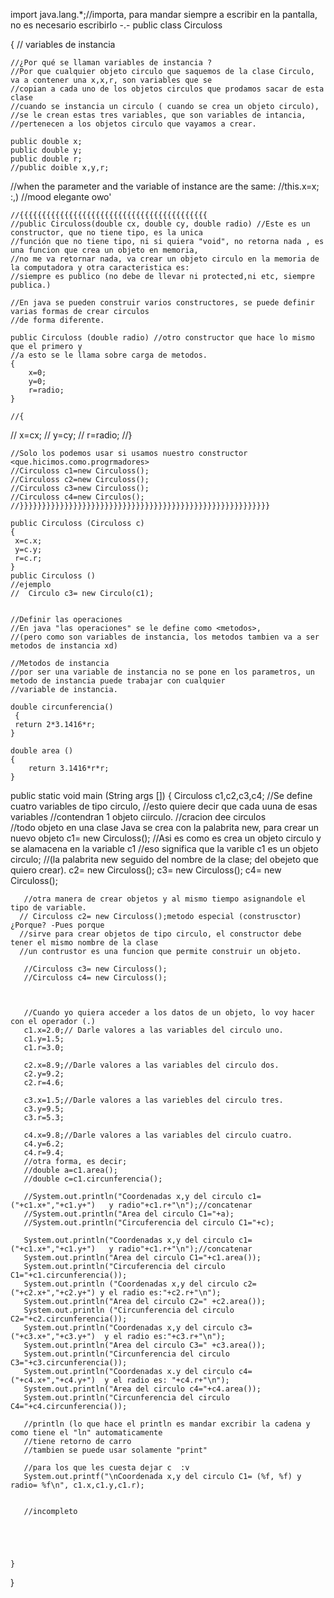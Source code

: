 import java.lang.*;//importa, para mandar siempre a escribir en la pantalla, no es necesario escribirlo  -.-
public class Circuloss

{
    // variables de instancia 

    //¿Por qué se llaman variables de instancia ?
    //Por que cualquier objeto circulo que saquemos de la clase Circulo, va a contener una x,x,r, son variables que se
    //copian a cada uno de los objetos circulos que prodamos sacar de esta clase
    //cuando se instancia un circulo ( cuando se crea un objeto circulo), 
    //se le crean estas tres variables, que son variables de intancia,
    //pertenecen a los objetos circulo que vayamos a crear.
        
    public double x; 
    public double y;
    public double r;
    //public doible x,y,r;

    
//when the parameter and the variable of instance are the same:
//this.x=x;    :,)
//mood elegante owo'

    //{{{{{{{{{{{{{{{{{{{{{{{{{{{{{{{{{{{{{{{{{{
    //public Circuloss(double cx, double cy, double radio) //Este es un constructor, que no tiene tipo, es la unica
    //función que no tiene tipo, ni si quiera "void", no retorna nada , es una funcion que crea un objeto en memoria,
    //no me va retornar nada, va crear un objeto circulo en la memoria de la computadora y otra caracteristica es:
    //siempre es publico (no debe de llevar ni protected,ni etc, siempre publica.)

    //En java se pueden construir varios constructores, se puede definir varias formas de crear circulos
    //de forma diferente.

    public Circuloss (double radio) //otro constructor que hace lo mismo que el primero y 
    //a esto se le llama sobre carga de metodos.
    {
        x=0;
        y=0;
        r=radio;
    }

    //{
   //   x=cx;
    //  y=cy;
    //  r=radio;
    //}

    //Solo los podemos usar si usamos nuestro constructor <que.hicimos.como.progrmadores>
    //Circuloss c1=new Circuloss();
    //Circuloss c2=new Circuloss();   
    //Circuloss c3=new Circuloss();
    //Circuloss c4=new Circulos();
    //}}}}}}}}}}}}}}}}}}}}}}}}}}}}}}}}}}}}}}}}}}}}}}}}}}}}}}}}

    public Circuloss (Circuloss c)
    {
     x=c.x;
     y=c.y;
     r=c.r;   
    }
    public Circuloss ()
    //ejemplo
    //  Circulo c3= new Circulo(c1);


    //Definir las operaciones
    //En java "las operaciones" se le define como <metodos>,
    //(pero como son variables de instancia, los metodos tambien va a ser metodos de instancia xd)

    //Metodos de instancia
    //por ser una variable de instancia no se pone en los parametros, un metodo de instancia puede trabajar con cualquier
    //variable de instancia.

    double circunferencia()  
     {
     return 2*3.1416*r;
    }

    double area ()
    {
        return 3.1416*r*r;
    }
 public static void main (String args [])
    {
        Circuloss c1,c2,c3,c4; //Se define cuatro variables de tipo circulo,
                             //esto quiere decir que cada uuna de esas variables
                             //contendran 1 objeto ciirculo.
                      //cracion dee circulos       
     //todo objeto en una clase Java se crea con la palabrita new, para crear un nuevo objeto
       c1= new Circuloss(); //Asi es como es crea un objeto circulo y se alamacena en la variable c1
                        //eso significa que la varible c1 es un objeto circulo; 
                        //(la palabrita new seguido del nombre de la clase; del obejeto que quiero crear).
       c2= new Circuloss();        c3= new Circuloss();
       c4= new Circuloss();

       //otra manera de crear objetos y al mismo tiempo asignandole el tipo de variable. 
      // Circuloss c2= new Circuloss();metodo especial (construsctor) ¿Porque? -Pues porque 
      //sirve para crear objetos de tipo circulo, el constructor debe tener el mismo nombre de la clase
      //un contrustor es una funcion que permite construir un objeto.

       //Circuloss c3= new Circuloss();
       //Circuloss c4= new Circuloss();



       //Cuando yo quiera acceder a los datos de un objeto, lo voy hacer con el operador (.) 
       c1.x=2.0;// Darle valores a las variables del circulo uno.
       c1.y=1.5;
       c1.r=3.0;
       
       c2.x=8.9;//Darle valores a las variables del circulo dos.
       c2.y=9.2;
       c2.r=4.6;

       c3.x=1.5;//Darle valores a las variebles del circulo tres.
       c3.y=9.5;
       c3.r=5.3;

       c4.x=9.8;//Darle valores a las variables del circulo cuatro.
       c4.y=6.2;
       c4.r=9.4;
       //otra forma, es decir; 
       //double a=c1.area();
       //double c=c1.circunferencia();   

       //System.out.println("Coordenadas x,y del circulo c1= ("+c1.x+","+c1.y+")   y radio"+c1.r+"\n");//concatenar
       //System.out.println("Area del circulo C1="+a);
       //System.out.println("Circuferencia del circulo C1="+c);

       System.out.println("Coordenadas x,y del circulo c1= ("+c1.x+","+c1.y+")   y radio"+c1.r+"\n");//concatenar
       System.out.println("Area del circulo C1="+c1.area());
       System.out.println("Circuferencia del circulo C1="+c1.circunferencia());
       System.out.println ("Coordenadas x,y del circulo c2= ("+c2.x+","+c2.y+") y el radio es:"+c2.r+"\n");
       System.out.println("Area del circulo C2=" +c2.area());
       System.out.println ("Circunferencia del circulo C2="+c2.circunferencia());
       System.out.println("Coordenadas x,y del circulo c3= ("+c3.x+","+c3.y+")  y el radio es:"+c3.r+"\n");
       System.out.println("Area del circulo C3=" +c3.area());
       System.out.println("Circunferencia del circulo C3="+c3.circunferencia());
       System.out.println("Coordenadas x.y del circulo c4= ("+c4.x+","+c4.y+")  y el radio es: "+c4.r+"\n");
       System.out.println("Area del circulo c4="+c4.area());
       System.out.println("Circunferencia del circulo C4="+c4.circunferencia());

       //println (lo que hace el println es mandar excribir la cadena y como tiene el "ln" automaticamente
       //tiene retorno de carro
       //tambien se puede usar solamente "print"

       //para los que les cuesta dejar c  :v
       System.out.printf("\nCoordenada x,y del circulo C1= (%f, %f) y radio= %f\n", c1.x,c1.y,c1.r);


       //incompleto





    }
}
